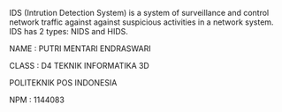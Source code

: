 IDS (Intrution Detection System) is a system of surveillance and control network traffic against against suspicious activities in a network system. IDS has 2 types: NIDS and HIDS.

NAME : PUTRI MENTARI ENDRASWARI

CLASS : D4 TEKNIK INFORMATIKA 3D

POLITEKNIK POS INDONESIA

NPM : 1144083
